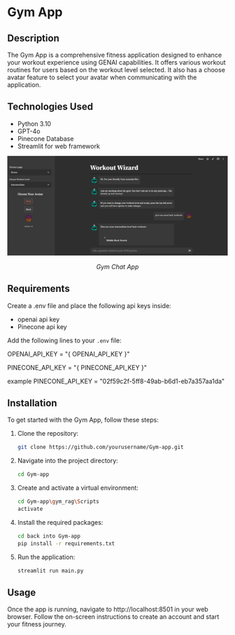 # Gym App

## Description
The Gym App is a comprehensive fitness application designed to enhance your workout experience using GENAI capabilities. It offers various workout routines for users based on the workout level selected. It also has
a choose avatar feature to select your avatar when communicating with the application.

## Technologies Used
- Python 3.10
- GPT-4o
- Pinecone Database
- Streamlit for web framework


<div align="center">
    <img src="./Images/workout-wizard.png" alt="Summarization Results" width="1200">
    <p><em>Gym Chat App</em></p>
</div>



## Requirements
Create a .env file and place the following api keys inside:
- openai api key 
- Pinecone api key

Add the following lines to your `.env` file:

OPENAI_API_KEY = "{ OPENAI_API_KEY }"

PINECONE_API_KEY = "{ PINECONE_API_KEY }"

example  PINECONE_API_KEY = "02f59c2f-5ff8-49ab-b6d1-eb7a357aa1da"

## Installation
To get started with the Gym App, follow these steps:

1. Clone the repository:
   ```bash
   git clone https://github.com/yourusername/Gym-app.git

2. Navigate into the project directory:
   ```bash
   cd Gym-app

3. Create and activate a virtual environment:
   ```bash
   cd Gym-app\gym_rag\Scripts
   activate

4. Install the required packages:
   ```bash
   cd back into Gym-app
   pip install -r requirements.txt

6. Run the application:
   ```bash
   streamlit run main.py

## Usage

Once the app is running, navigate to http://localhost:8501 in your web browser. Follow the on-screen instructions to create an account and start your fitness journey.







   

